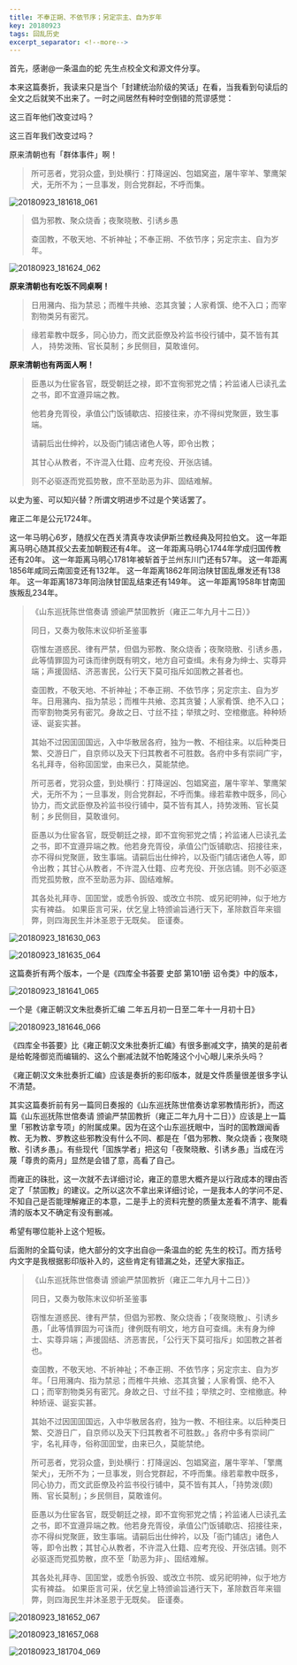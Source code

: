 ```yaml
---
title: 不奉正朔、不依节序；另定宗主、自为岁年
key: 20180923
tags: 回乱历史
excerpt_separator: <!--more-->
---
```

首先，感谢@一条温血的蛇  先生点校全文和源文件分享。

本来这篇奏折，我读来只是当个「封建统治阶级的笑话」在看，当我看到句读后的全文之后就笑不出来了。一时之间居然有种时空倒错的荒谬感觉：

这三百年他们改变过吗？

这三百年我们改变过吗？

<!--more-->


原来清朝也有「群体事件」啊！

> 所可恶者，党羽众盛，到处横行：打降逞凶、包娼窝盗，屠牛宰羊、擎鹰架犬，无所不为；一旦事发，则合党群起，不呼而集。




![20180923_181618_061](/assets/images/20180923_181618_061.jpg)


>倡为邪教、聚众烧香；夜聚晓散、引诱乡愚
>
>查囬教，不敬天地、不祈神祉；不奉正朔、不依节序；另定宗主、自为岁年。






![20180923_181624_062](/assets/images/20180923_181624_062.jpg)

**原来清朝也有吃饭不同桌啊！**

>日用瀦禸、指为禁忌；而椎牛共飨、恣其贪饕；人家肴馔、绝不入口；而宰割物类另有密咒。


>缘若辈教中既多，同心协力，而文武臣僚及衿监书役行铺中，莫不皆有其人，
持势泼贿、官长莫制；乡民侧目，莫敢谁何。

**原来清朝也有两面人啊！**

>臣愚以为仕宦各官，既受朝廷之禄，即不宜徇邪党之情；衿监诸人已读孔孟之书，即不宜遵异端之教。
>
>他若身充胥役，承值公门饭铺歇店、招接往来，亦不得纠党聚匪，致生事端。
>
>请嗣后出仕绅衿，以及衙门铺店诸色人等，即令出教；
>
>其甘心从教者，不许混入仕籍、应考充役、开张店铺。
>
>则不必驱逐而党孤势散，庶不至助恶为非、固结难解。



以史为鉴、可以知兴替？所谓文明进步不过是个笑话罢了。

雍正二年是公元1724年。

这一年马明心6岁，随叔父在西关清真寺攻读伊斯兰教经典及阿拉伯文。
这一年距离马明心随其叔父去麦加朝觐还有4年。
这一年距离马明心1744年学成归国传教还有20年。
这一年距离马明心1781年被斩首于兰州东川门还有57年。
这一年距离1856年咸同云南囬变还有132年。
这一年距离1862年同治陕甘囬乱爆发还有138年。
这一年距离1873年同治陕甘囬乱结束还有149年。
这一年距离1958年甘南囬族叛乱234年。



>《山东巡抚陈世倌奏请 颁谕严禁囬教折（雍正二年九月十二日）》
>
>同日，又奏为敬陈末议仰祈圣鉴事
>
> 窃惟左道惑民、律有严禁，但倡为邪教、聚众烧香；夜聚晓散、引诱乡愚，此等情罪固为可诛而律例既有明文，地方自可查缉。未有身为绅士、实尊异端；声援固结、济恶害民，公行天下莫可指斥如囬教之甚者也。
>
>查囬教，不敬天地、不祈神祉；不奉正朔、不依节序；另定宗主、自为岁年。日用瀦禸、指为禁忌；而椎牛共飨、恣其贪饕；人家肴馔、绝不入口；而宰割物类另有密咒。身故之日、寸丝不挂；举殡之时、空棺撤底。种种矫诬、诞妄实甚。
>
>其始不过因囬囬国远，入中华散居各府，独为一教、不相往来。以后种类日繁、交游日广，自京师以及天下归其教者不可胜数。各府中多有崇祠广宇，名礼拜寺，俗称囬囬堂，由来已久，莫能禁绝。
>
>所可恶者，党羽众盛，到处横行：打降逞凶、包娼窝盗，屠牛宰羊、擎鹰架犬，无所不为；一旦事发，则合党群起，不呼而集。缘若辈教中既多，同心协力，而文武臣僚及衿监书役行铺中，莫不皆有其人，持势泼贿、官长莫制；乡民侧目，莫敢谁何。
>
>臣愚以为仕宦各官，既受朝廷之禄，即不宜徇邪党之情；衿监诸人已读孔孟之书，即不宜遵异端之教。他若身充胥役，承值公门饭铺歇店、招接往来，亦不得纠党聚匪，致生事端。请嗣后出仕绅衿，以及衙门铺店诸色人等，即令出教；其甘心从教者，不许混入仕籍、应考充役、开张店铺。则不必驱逐而党孤势散，庶不至助恶为非、固结难解。
>
>其各处礼拜寺、囬囬堂，或悉令拆毁、或改立书院、或另祀明神，似于地方实有裨益。
>如果臣言可采，伏乞皇上特颁谕旨通行天下，革除数百年来锢弊，则四海民生并沐圣恩于无既矣。
>臣谨奏。

![20180923_181630_063](/assets/images/20180923_181630_063.jpg)


![20180923_181635_064](/assets/images/20180923_181635_064.jpg)


​这篇奏折有两个版本，一个是《四库全书荟要 史部 第101册 诏令类》中的版本，


![20180923_181641_065](/assets/images/20180923_181641_065.jpg)


一个是《雍正朝汉文朱批奏折汇编 二年五月初一日至二年十一月初十日》


![20180923_181646_066](/assets/images/20180923_181646_066.jpg)



​《四库全书荟要》比《雍正朝汉文朱批奏折汇编》有很多删减文字，搞笑的是前者是给乾隆御览而编辑的、这么个删减法就不怕乾隆这个小心眼儿来杀头吗？

​《雍正朝汉文朱批奏折汇编》应该是奏折的影印版本，就是文件质量很差很多字认不清楚。

其实这篇奏折前有另一篇同日奏报的《山东巡抚陈世倌奏访拿邪教情形折》，而这篇《山东巡抚陈世倌奏请 颁谕严禁囬教折（雍正二年九月十二日）》应该是上一篇里「邪教访拿专项」的附属成果。因为在这个山东巡抚眼中，当时的囬教跟闻香教、无为教、罗教这些邪教没有什么不同、都是在「倡为邪教、聚众烧香；夜聚晓散、引诱乡愚」。有些现代「囬族学者」把这句「夜聚晓散、引诱乡愚」当成在污蔑「尊贵的斋月」显然是会错了意，高看了自己。

​而雍正的硃批，这一次就不去详细讨论，雍正的意思大概齐是以行政成本的理由否定了「禁囬教」的建议。之所以这次不拿出来详细讨论，一是我本人的学问不足、不知自己是否能理解雍正的本意，二是手上的资料完整的质量太差看不清字、能看清的版本又不确定有没有删减。

希望有哪位能补上这个短板。

后面附的全篇句读，绝大部分的文字出自@一条温血的蛇  先生的校订。而方括号内文字是我根据影印版补入的，这些肯定有错漏之处，还望大家指正。


>《山东巡抚陈世倌奏请 颁谕严禁囬教折（雍正二年九月十二日）》
>
>同日，又奏为敬陈末议仰祈圣鉴事
>
> 窃惟左道惑民、律有严禁，但倡为邪教、聚众烧香；「夜聚晓散」、引诱乡愚，「此等情罪固为可诛而」律例既有明文，地方自可查缉。未有身为绅士、实尊异端；声援固结、济恶害民，「公行天下莫可指斥」如囬教之甚者也。
>
>查囬教，不敬天地、不祈神祉；不奉正朔、不依节序；另定宗主、自为岁年。「日用瀦禸、指为禁忌；而椎牛共飨、恣其贪饕；人家肴馔、绝不入口；而宰割物类另有密咒。身故之日、寸丝不挂；举殡之时、空棺撤底。种种矫诬、诞妄实甚。
>
>其始不过因囬囬国远，入中华散居各府，独为一教、不相往来。以后种类日繁、交游日广，自京师以及天下归其教者不可胜数。」各府中多有崇祠广宇，名礼拜寺，俗称囬囬堂，由来已久，莫能禁绝。
>
>所可恶者，党羽众盛，到处横行：打降逞凶、包娼窝盗，屠牛宰羊、「擎鹰架犬」，无所不为；一旦事发，则合党群起，不呼而集。缘若辈教中既多，同心协力，而文武臣僚及衿监书役行铺中，莫不皆有其人，「持势泼(颇)贿、官长莫制」；乡民侧目，莫敢谁何。
>
>臣愚以为仕宦各官，既受朝廷之禄，即不宜徇邪党之情；衿监诸人已读孔孟之书，即不宜遵异端之教。他若身充胥役，承值公门饭铺歇店、招接往来，亦不得纠党聚匪，致生事端。请嗣后出仕绅衿，以及「衙门铺店」诸色人等，即令出教；其甘心从教者，不许混入仕籍、应考充役、开张店铺。则不必驱逐而党孤势散，庶不至「助恶为非」、固结难解。
>
>其各处礼拜寺、囬囬堂，或悉令拆毁、或改立书院、或另祀明神，似于地方实有裨益。
>如果臣言可采，伏乞皇上特颁谕旨通行天下，革除数百年来锢弊，则四海民生并沐圣恩于无既矣。
>臣谨奏。





![20180923_181652_067](/assets/images/20180923_181652_067.jpg)


![20180923_181657_068](/assets/images/20180923_181657_068.jpg)



![20180923_181704_069](/assets/images/20180923_181704_069.jpg)
